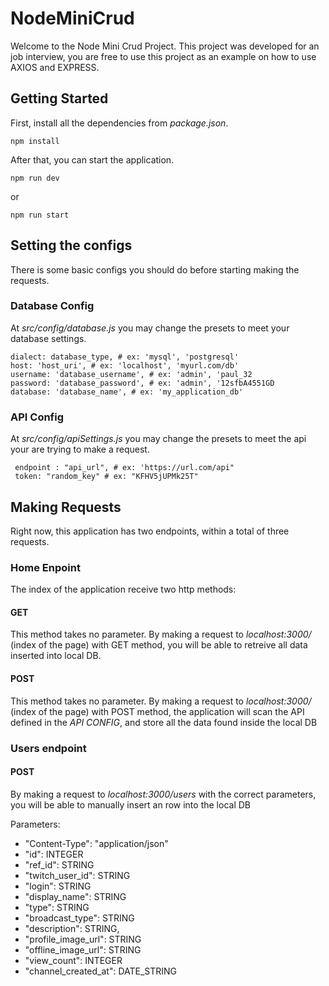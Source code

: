 # NodeMiniCrud

Welcome to the Node Mini Crud Project.
This project was developed for an job interview, you are free to use this project as an example on how to use AXIOS and EXPRESS.

## Getting Started

First, install all the dependencies from *package.json*.

```
npm install
```

After that, you can start the application.

```
npm run dev
```
or
```
npm run start
```

## Setting the configs

There is some basic configs you should do before starting making the requests.

### Database Config

At *src/config/database.js* you may change the presets to meet your database settings.

```
dialect: database_type, # ex: 'mysql', 'postgresql'
host: 'host_uri', # ex: 'localhost', 'myurl.com/db'
username: 'database_username', # ex: 'admin', 'paul_32
password: 'database_password', # ex: 'admin', '12sfbA4551GD
database: 'database_name', # ex: 'my_application_db'
```

### API Config

At *src/config/apiSettings.js* you may change the presets to meet the api your are trying to make a request.

```
 endpoint : "api_url", # ex: 'https://url.com/api"
 token: "random_key" # ex: "KFHV5jUPMk25T"
```

## Making Requests

Right now, this application has two endpoints, within a total of three requests.

### Home Enpoint

The index of the application receive two http methods:

#### GET

This method takes no parameter.
By making a request to *localhost:3000/* (index of the page) with GET method, you will be able to retreive all data inserted into local DB.

#### POST

This method takes no parameter.
By making a request to *localhost:3000/* (index of the page) with POST method, the application will scan the API defined in the *API CONFIG*, and store all the data found inside the local DB

### Users endpoint

#### POST

By making a request to *localhost:3000/users* with the correct parameters, you will be able to manually insert an row into the local DB

Parameters:
  * "Content-Type": "application/json"
  * "id": INTEGER
  * "ref_id": STRING
  * "twitch_user_id": STRING
  * "login": STRING
  * "display_name": STRING
  * "type": STRING
  * "broadcast_type": STRING
  * "description": STRING,
  * "profile_image_url": STRING
  * "offline_image_url": STRING
  * "view_count": INTEGER
  * "channel_created_at": DATE_STRING

